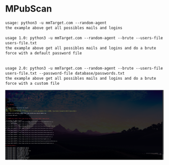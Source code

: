 # MPubScan

```
usage: python3 -u mmTarget.com --random-agent
the example above get all possibles mails and logins

usage 1.0: python3 -u mmTarget.com --random-agent --brute --users-file users-file.txt
the example above get all possibles mails and logins and do a brute force with a default password file


usage 2.0: python3 -u mmTarget.com --random-agent --brute --users-file users-file.txt --password-file database/passwords.txt
the example above get all possibles mails and logins and do a brute force with a custom file

```


![alt text](https://github.com/aiacosz/mmScan/blob/master/mmscan.png?raw=true)

